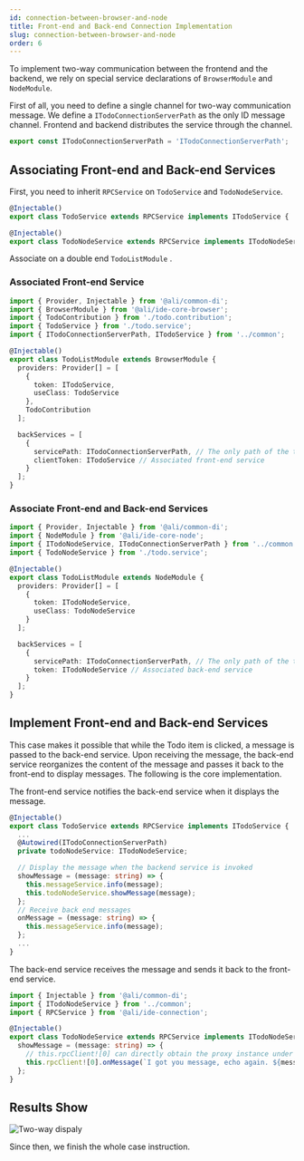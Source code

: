 ```yaml
---
id: connection-between-browser-and-node
title: Front-end and Back-end Connection Implementation
slug: connection-between-browser-and-node
order: 6
---
```


To implement two-way communication between the frontend and the backend, we rely on special service declarations of `BrowserModule` and `NodeModule`.  

First of all, you need to define a single channel for two-way communication message. We define a `ITodoConnectionServerPath` as the only ID message channel. Frontend and backend distributes the service through the channel.  

```ts
export const ITodoConnectionServerPath = 'ITodoConnectionServerPath';
```

## Associating Front-end and Back-end Services

First, you need to inherit `RPCService` on `TodoService` and `TodoNodeService`.

```ts
@Injectable()
export class TodoService extends RPCService implements ITodoService { ... }
```

```ts
@Injectable()
export class TodoNodeService extends RPCService implements ITodoNodeService { ... }
```

Associate on a double end `TodoListModule` .

### Associated Front-end Service

```ts
import { Provider, Injectable } from '@ali/common-di';
import { BrowserModule } from '@ali/ide-core-browser';
import { TodoContribution } from './todo.contribution';
import { TodoService } from './todo.service';
import { ITodoConnectionServerPath, ITodoService } from '../common';

@Injectable()
export class TodoListModule extends BrowserModule {
  providers: Provider[] = [
    {
      token: ITodoService,
      useClass: TodoService
    },
    TodoContribution
  ];

  backServices = [
    {
      servicePath: ITodoConnectionServerPath, // The only path of the two-end communication channel
      clientToken: ITodoService // Associated front-end service
    }
  ];
}
```

### Associate Front-end and Back-end Services

```ts
import { Provider, Injectable } from '@ali/common-di';
import { NodeModule } from '@ali/ide-core-node';
import { ITodoNodeService, ITodoConnectionServerPath } from '../common';
import { TodoNodeService } from './todo.service';

@Injectable()
export class TodoListModule extends NodeModule {
  providers: Provider[] = [
    {
      token: ITodoNodeService,
      useClass: TodoNodeService
    }
  ];

  backServices = [
    {
      servicePath: ITodoConnectionServerPath, // The only path of the two-end communication channel
      token: ITodoNodeService // Associated back-end service
    }
  ];
}
```

## Implement Front-end and Back-end Services

This case makes it possible that while the Todo item is clicked, a message is passed to the back-end service. Upon receiving the message, the back-end service reorganizes the content of the message and passes it back to the front-end to display messages. The following is the core implementation.

The front-end service notifies the back-end service when it displays the message.

```ts
@Injectable()
export class TodoService extends RPCService implements ITodoService {
  ...
  @Autowired(ITodoConnectionServerPath)
  private todoNodeService: ITodoNodeService;

  // Display the message when the backend service is invoked
  showMessage = (message: string) => {
    this.messageService.info(message);
    this.todoNodeService.showMessage(message);
  };
  // Receive back end messages
  onMessage = (message: string) => {
    this.messageService.info(message);
  };
  ...
}
```

The back-end service receives the message and sends it back to the front-end service.

```ts
import { Injectable } from '@ali/common-di';
import { ITodoNodeService } from '../common';
import { RPCService } from '@ali/ide-connection';

@Injectable()
export class TodoNodeService extends RPCService implements ITodoNodeService {
  showMessage = (message: string) => {
    // this.rpcClient![0] can directly obtain the proxy instance under the communication channel
    this.rpcClient![0].onMessage(`I got you message, echo again. ${message}`);
  };
}
```

## Results Show

![Two-way dispaly](https://img.alicdn.com/imgextra/i1/O1CN01ItcgHk1l0kmoQIjmb_!!6000000004757-1-tps-1200-706.gif)

Since then, we finish the whole case instruction.
